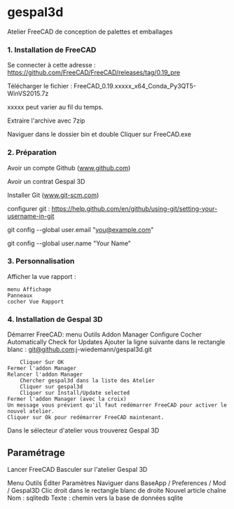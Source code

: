 # gespal3d
Atelier FreeCAD de conception de palettes et emballages


### 1. Installation de FreeCAD

Se connecter à cette adresse : https://github.com/FreeCAD/FreeCAD/releases/tag/0.19_pre

Télécharger le fichier : FreeCAD_0.19.xxxxx_x64_Conda_Py3QT5-WinVS2015.7z

xxxxx peut varier au fil du temps.

Extraire l'archive avec 7zip

Naviguer dans le dossier bin et double Cliquer sur FreeCAD.exe

### 2. Préparation

Avoir un compte Github (www.github.com)

Avoir un contrat Gespal 3D

Installer Git (www.git-scm.com)

configurer git :
https://help.github.com/en/github/using-git/setting-your-username-in-git

git config --global user.email "you@example.com"

git config --global user.name "Your Name"

### 3. Personnalisation

Afficher la vue rapport :

    menu Affichage
    Panneaux
    cocher Vue Rapport

### 4. Installation de Gespal 3D

Démarrer FreeCAD:
menu Outils
    Addon Manager
        Configure
        Cocher Automatically Check for Updates
        Ajouter la ligne suivante dans le rectangle blanc :
          git@github.com:j-wiedemann/gespal3d.git

        Cliquer Sur OK
    Fermer l'addon Manager
    Relancer l'addon Manager
        Chercher gespal3d dans la liste des Atelier
        Cliquer sur gespal3d
        Cliquer sur Install/Update selected
    Fermer l'addon Manager (avec la croix)
    Un message vous prévient qu'il faut redémarrer FreeCAD pour activer le nouvel atelier.
    Cliquer sur Ok pour redémarrer FreeCAD maintenant.

Dans le sélecteur d'atelier vous trouverez Gespal 3D


## Paramétrage
Lancer FreeCAD
Basculer sur l'atelier Gespal 3D

Menu Outils
  Éditer Paramètres
  Naviguer dans BaseApp / Preferences / Mod / Gespal3D
  Clic droit dans le rectangle blanc de droite
    Nouvel article chaîne
    Nom : sqlitedb
    Texte : chemin vers la base de données sqlite
